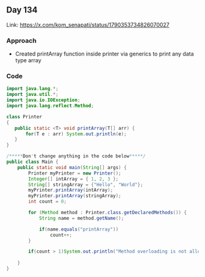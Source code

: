 ## Day 134

Link: https://x.com/kom_senapati/status/1790353734826070027

### Approach

- Created printArray function inside printer via generics to print any data type array

### Code

```java
import java.lang.*;
import java.util.*;
import java.io.IOException;
import java.lang.reflect.Method;

class Printer
{
   public static <T> void printArray(T[] arr) {
       for(T e : arr) System.out.println(e);
   }
}

/*****Don't change anything in the code below*****/
public class Main {
    public static void main(String[] args) {
        Printer myPrinter = new Printer();
        Integer[] intArray = { 1, 2, 3 };
        String[] stringArray = {"Hello", "World"};
        myPrinter.printArray(intArray);
        myPrinter.printArray(stringArray);
        int count = 0;

        for (Method method : Printer.class.getDeclaredMethods()) {
            String name = method.getName();

            if(name.equals("printArray"))
                count++;
        }

        if(count > 1)System.out.println("Method overloading is not allowed!");
        
    }
}
```
